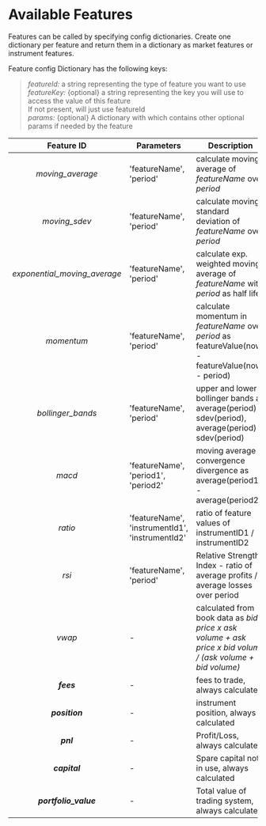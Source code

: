 # **Available Features**

Features can be called by specifying config dictionaries. Create one dictionary per feature and return them in a dictionary as market features or instrument features.

Feature config Dictionary has the following keys:
  > *featureId:* a string representing the type of feature you want to use  
  > *featureKey:* {optional} a string representing the key you will use to access the value of this feature  
  >            If not present, will just use featureId  
  > *params:* {optional} A dictionary with which contains other optional params if needed by the feature 


Feature ID  | Parameters | Description
:-------------: | ------------- | -------------  
*moving_average*  | 'featureName', 'period' | calculate moving average of *featureName* over *period* 
*moving_sdev*  | 'featureName', 'period' | calculate moving standard deviation of *featureName* over *period*
*exponential_moving_average*  | 'featureName', 'period' | calculate exp. weighted moving average of *featureName* with *period* as half life 
*momentum*  | 'featureName', 'period' | calculate momentum in *featureName* over *period* as featureValue(now) -  featureValue(now - period)
*bollinger_bands*  | 'featureName', 'period' | upper and lower bollinger bands as average(period) - sdev(period), average(period) + sdev(period)
*macd*  | 'featureName', 'period1', 'period2' | moving average convergence divergence as average(period1) - average(period2)
*ratio*  | 'featureName', 'instrumentId1', 'instrumentId2' | ratio of feature values of instrumentID1 / instrumentID2
*rsi*  | 'featureName', 'period' | Relative Strength Index - ratio of average profits / average losses over period
*vwap*  | - | calculated from book data as *bid price x ask volume + ask price x bid volume / (ask volume + bid volume)*
***fees***  | - |fees to trade, always calculated
***position***  | - | instrument position, always calculated
***pnl***  | - | Profit/Loss, always calculated
***capital***  | -| Spare capital not in use, always calculated
***portfolio_value***  | - | Total value of trading system, always calculated